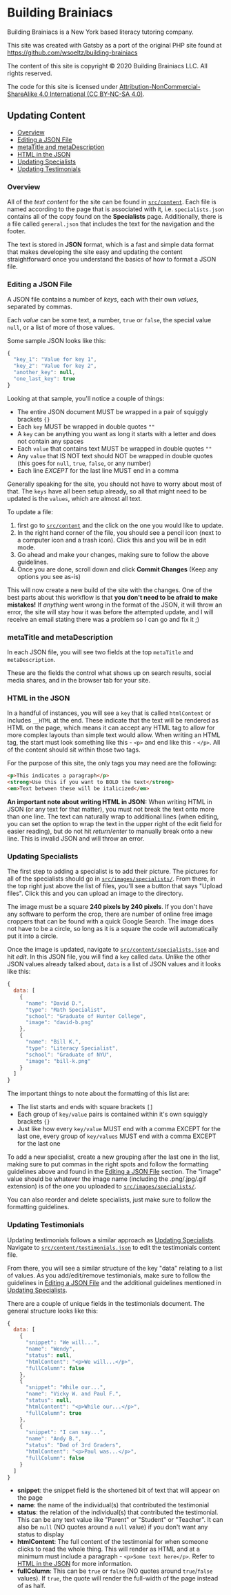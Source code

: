 # Building Brainiacs

Building Brainiacs is a New York based literacy tutoring company.

This site was created with Gatsby as a port of the original PHP site found at https://github.com/wsoeltz/building-brainiacs

The content of this site is copyright © 2020 Building Brainiacs LLC. All rights reserved.

The code for this site is licensed under [Attribution-NonCommercial-ShareAlike 4.0 International (CC BY-NC-SA 4.0)](https://creativecommons.org/licenses/by-nc-sa/4.0/).

## Updating Content

  - [Overview](#overview)
  - [Editing a JSON File](#editingajsonfile)
  - [metaTitle and metaDescription](#metadata)
  - [HTML in the JSON](#htmlinjson)
  - [Updating Specialists](#updatingspecialists)
  - [Updating Testimonials](#updatingtestimonials)

<a name="overview"/>

### Overview

All of the _text content_ for the site can be found in [`src/content`](/tree/master/src/content). Each file is named according to the page that is associated with it, i.e. `specialists.json` contains all of the copy found on the **Specialists** page. Additionally, there is a file called `general.json` that includes the text for the navigation and the footer.

The text is stored in **JSON** format, which is a fast and simple data format that makes developing the site easy and updating the content straightforward once you understand the basics of how to format a JSON file.

<a name="editingajsonfile"/>

### Editing a JSON File

A JSON file contains a number of _keys_, each with their own _values_, separated by commas.

Each _value_ can be some text, a number, `true` or `false`, the special value `null`, or a list of more of those values.

Some sample JSON looks like this:

```js
{
  "key_1": "Value for key 1",
  "key_2": "Value for key 2",
  "another_key": null,
  "one_last_key": true
}
```

Looking at that sample, you'll notice a couple of things:

- The entire JSON document MUST be wrapped in a pair of squiggly brackets `{}`
- Each `key` MUST be wrapped in double quotes `""`
- A `key` can be anything you want as long it starts with a letter and does not contain any spaces
- Each `value` that contains text MUST be wrapped in double quotes `""`
- Any `value` that IS NOT text should NOT be wrapped in double quotes (this goes for `null`, `true`, `false`, or any number)
- Each line _EXCEPT_ for the last line MUST end in a comma

Generally speaking for the site, you should not have to worry about most of that. The `keys` have all been setup already, so all that might need to be updated is the `values`, which are almost all text.

To update a file:

1. first go to [`src/content`](/tree/master/src/content) and the click on the one you would like to update.
1. In the right hand corner of the file, you should see a pencil icon (next to a computer icon and a trash icon). Click this and you will be in edit mode.
1. Go ahead and make your changes, making sure to follow the above guidelines.
1. Once you are done, scroll down and click **Commit Changes** (Keep any options you see as-is)

This will now create a new build of the site with the changes. One of the best parts about this workflow is that **you don't need to be afraid to make mistakes!** If _anything_ went wrong in the format of the JSON, it will throw an error, the site will stay how it was before the attempted update, and I will receive an email stating there was a problem so I can go and fix it ;)

<a name="metadata"/>

### metaTitle and metaDescription

In each JSON file, you will see two fields at the top `metaTitle` and `metaDescription`.

These are the fields the control what shows up on search results, social media shares, and in the browser tab for your site.

<a name="htmlinjson"/>

### HTML in the JSON

In a handful of instances, you will see a `key` that is called `htmlContent` or includes `__HTML` at the end. These indicate that the text will be rendered as HTML on the page, which means it can accept any HTML tag to allow for more complex layouts than simple text would allow. When writing an HTML tag, the start must look something like this - `<p>` and end like this - `</p>`. All of the content should sit within those two tags.

For the purpose of this site, the only tags you may need are the following:

```html
<p>This indicates a paragraph</p>
<strong>Use this if you want to BOLD the text</strong>
<em>Text between these will be italicized</em>
```

**An important note about writing HTML in JSON:** When writing HTML in JSON (or any text for that matter), you must not break the text onto more than one line. The text can naturally wrap to additional lines (when editing, you can set the option to wrap the text in the upper right of the edit field for easier reading), but do not hit _return_/_enter_ to manually break onto a new line. This is invalid JSON and will throw an error.

<a name="updatingspecialists"/>

### Updating Specialists

The first step to adding a specialist is to add their picture. The pictures for all of the specialists should go in [`src/images/specialists/`](/tree/master/src/images/specialists). From there, in the top right just above the list of files, you'll see a button that says "Upload files". Click this and you can upload an image to the directory.

The image must be a square **240 pixels by 240 pixels**. If you don't have any software to perform the crop, there are number of online free image croppers that can be found with a quick Google Search. The image does not have to be a circle, so long as it is a square the code will automatically put it into a circle.

Once the image is updated, navigate to [`src/content/specialists.json`](/blob/master/src/content/specialists.json) and hit *edit*. In this JSON file, you will find a `key` called `data`. Unlike the other JSON values already talked about, `data` is a list of JSON values and it looks like this:

```js
{
  data: [
    {
      "name": "David D.",
      "type": "Math Specialist",
      "school": "Graduate of Hunter College​",
      "image": "david-b.png"
    },
    {
      "name": "Bill K.",
      "type": "Literacy Specialist",
      "school": "Graduate of NYU",
      "image": "bill-k.png"
    }
  ]
}
```

The important things to note about the formatting of this list are:

- The list starts and ends with square brackets `[]`
- Each group of `key/value` pairs is contained within it's own squiggly brackets `{}`
- Just like how every `key/value` MUST end with a comma EXCEPT for the last one, every group of `key/values` MUST end with a comma EXCEPT for the last one

To add a new specialist, create a new grouping after the last one in the list, making sure to put commas in the right spots and follow the formatting guidelines above and found in the [Editing a JSON File](#editingajsonfile) section. The "image" value should be whatever the image name (including the .png/.jpg/.gif extension) is of the one you uploaded to [`src/images/specialists/`](/tree/master/src/images/specialists).

You can also reorder and delete specialists, just make sure to follow the formatting guidelines.

<a name="updatingtestimonials"/>

### Updating Testimonials

Updating testimonials follows a similar approach as [Updating Specialists](#updatingspecialists). Navigate to [`src/content/testimonials.json`](/blob/master/src/content/testimonials.json) to edit the testimonials content file.

From there, you will see a similar structure of the key "data" relating to a list of values. As you add/edit/remove testimonials, make sure to follow the guidelines in [Editing a JSON File](#editingajsonfile) and the additional guidelines mentioned in [Updating Specialists](#updatingspecialists).

There are a couple of unique fields in the testimonials document. The general structure looks like this:

```js
{
  data: [
    {
      "snippet": "We will...",
      "name": "Wendy",
      "status": null,
      "htmlContent": "<p>We will...</p>",
      "fullColumn": false
    },
    {
      "snippet": "While our...",
      "name": "Vicky W. and Paul F.",
      "status": null,
      "htmlContent": "<p>While our...</p>",
      "fullColumn": true
    },
    {
      "snippet": "I can say...",
      "name": "Andy B.",
      "status": "Dad of 3rd Graders",
      "htmlContent": "<p>Paul was...</p>",
      "fullColumn": false
    }
  ]
}
```

- **snippet**: the snippet field is the shortened bit of text that will appear on the page
- **name**: the name of the individual(s) that contributed the testimonial
- **status**: the relation of the individual(s) that contributed the testimonial. This can be any text value like "Parent" or "Student" or "Teacher". It can also be `null` (NO quotes around a `null` value) if you don't want any status to display
- **htmlContent**: The full content of the testimonial for when someone clicks to read the whole thing. This will render as HTML and at a minimum must include a paragraph - `<p>Some text here</p>`. Refer to [HTML in the JSON](#htmlinjson) for more information.
- **fullColumn**: This can be `true` or `false` (NO quotes around `true`/`false` values). If `true`, the quote will render the full-width of the page instead of as half.

